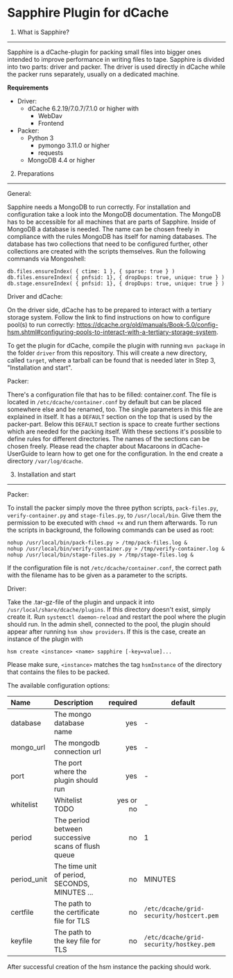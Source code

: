 Sapphire Plugin for dCache
==================================

1. What is Sapphire?
--------------------
Sapphire is a dCache-plugin for packing small files into bigger ones intended
to improve performance in writing files to tape. Sapphire is divided into
two parts: driver and packer. The driver is used directly in dCache while the packer
runs separately, usually on a dedicated machine.

**Requirements**
- Driver:
    - dCache 6.2.19/7.0.7/7.1.0 or higher with
        - WebDav
        - Frontend
- Packer:
    - Python 3
        - pymongo 3.11.0 or higher
        - requests
    - MongoDB 4.4 or higher

2. Preparations
----------------
General:

Sapphire needs a MongoDB to run correctly. For installation and configuration take a look
into the MongoDB documentation. The MongoDB has to be accessible for all machines that
are parts of Sapphire. Inside of MongoDB a database is needed. The name can be chosen
freely in compliance with the rules MongoDB has itself for naming databases. The database
has two collections that need to be configured further, other collections are created
with the scripts themselves. Run the following commands via Mongoshell:

```
db.files.ensureIndex( { ctime: 1 }, { sparse: true } )
db.files.ensureIndex( { pnfsid: 1}, { dropDups: true, unique: true } )
db.stage.ensureIndex( { pnfsid: 1}, { dropDups: true, unique: true } )
```

Driver and dCache:

On the driver side, dCache has to be prepared to interact with a tertiary storage system.
Follow the link to find instructions on how to configure pool(s) to run correctly:
https://dcache.org/old/manuals/Book-5.0/config-hsm.shtml#configuring-pools-to-interact-with-a-tertiary-storage-system.

To get the plugin for dCache, compile the plugin with running `mvn package` in the folder
`driver` from this repository. This will create a new directory, called `target`,
where a tarball can be found that is needed later in Step 3, "Installation and start".

Packer:

There's a configuration file that has to be filled: container.conf. The file is located
in `/etc/dcache/container.conf` by default but can be placed somewhere else and be renamed,
too. The single parameters in this file are explained in itself. It has a `DEFAULT` section
on the top that is used by the packer-part. Below this `DEFAULT` section
is space to create further sections which are needed for the packing itself. With these
sections it's possible to define rules for different directories. The names of the sections
can be chosen freely.  Please read the chapter about Macaroons in dCache-UserGuide to
learn how to get one for the configuration. In the end create a directory
`/var/log/dcache`.

3. Installation and start
-------------------------
Packer:

To install the packer simply move the three python scripts, `pack-files.py`,
`verify-container.py` and `stage-files.py`, to `/usr/local/bin`. Give them the
permission to be executed with `chmod +x` and run them afterwards. To run the
scripts in background, the following commands can be used as root:
```
nohup /usr/local/bin/pack-files.py > /tmp/pack-files.log &
nohup /usr/local/bin/verify-container.py > /tmp/verify-container.log &
nohup /usr/local/bin/stage-files.py > /tmp/stage-files.log &
```
If the configuration file is not `/etc/dcache/container.conf`, the correct path with the
filename has to be given as a parameter to the scripts.

Driver:

Take the .tar-gz-file of the plugin and unpack it into
`/usr/local/share/dcache/plugins`. If this directory doesn't exist, simply create
it. Run `systemctl daemon-reload` and restart the pool where the plugin
should run. In the admin shell, connected to the pool, the plugin
should appear after running `hsm show providers`. If this is the case, create
an instance of the plugin with

    hsm create <instance> <name> sapphire [-key=value]...

Please make sure, `<instance>` matches the tag `hsmInstance` of the directory that
contains the files to be packed.

The available configuration options:

| Name | Description | required | default |
| :--- | :--- | ---: | --- |
database | The mongo database name | yes | -
mongo_url | The mongodb connection url | yes | -
port | The port where the plugin should run | yes | -
whitelist | Whitelist TODO | yes or no| -
period | The period between successive scans of flush queue | no | 1
period_unit | The time unit of period, SECONDS, MINUTES ... | no | MINUTES
certfile | The path to the certificate file for TLS | no | `/etc/dcache/grid-security/hostcert.pem`
keyfile | The path to the key file for TLS | no | `/etc/dcache/grid-security/hostkey.pem`

After successful creation of the hsm instance the packing should work.
